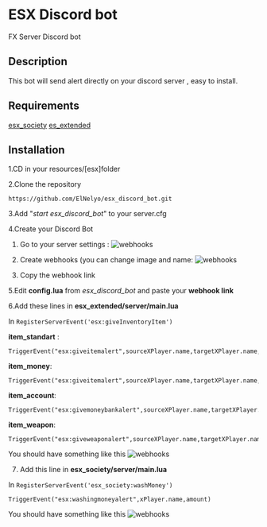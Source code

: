 # ESX Discord bot

FX Server Discord bot

## Description

This bot will send alert directly on your discord server , easy to install.

## Requirements

[esx_society](https://github.com/ESX-Org/esx_society)
[es_extended](https://github.com/ESX-Org/es_extended)


## Installation

1.CD in your resources/[esx]folder

2.Clone the repository

```
https://github.com/ElNelyo/esx_discord_bot.git
```

3.Add "_start esx\_discord\_bot_" to your server.cfg

4.Create your Discord Bot

1.	Go to your server settings :
![webhooks](http://prntscr.com/gx298g)

2.	Create webhooks (you can change image and name:
![webhooks](http://prntscr.com/gx2ai7)

3. Copy the webhook link

5.Edit **config.lua** from _esx\_discord\_bot_ and paste your **webhook link**

6.Add these lines in **esx_extended/server/main.lua**

In ```RegisterServerEvent('esx:giveInventoryItem')```

**item_standart** :

```
TriggerEvent("esx:giveitemalert",sourceXPlayer.name,targetXPlayer.name,ESX.Items[itemName].label,itemCount)
```

**item_money**:

```
TriggerEvent("esx:giveitemalert",sourceXPlayer.name,targetXPlayer.name,ESX.Items[itemName].label,itemCount)
```

**item_account**:

```
TriggerEvent("esx:givemoneybankalert",sourceXPlayer.name,targetXPlayer.name,itemCount)
```

**item_weapon**:

```
TriggerEvent("esx:giveweaponalert",sourceXPlayer.name,targetXPlayer.name,weaponLabel)
```

You should have something like this
![webhooks](http://prntscr.com/gx2hrk)

7. Add this line in **esx_society/server/main.lua**

In ```RegisterServerEvent('esx_society:washMoney')```

```
TriggerEvent("esx:washingmoneyalert",xPlayer.name,amount)
```

You should have something like this
![webhooks](http://prntscr.com/gx2jc5)





